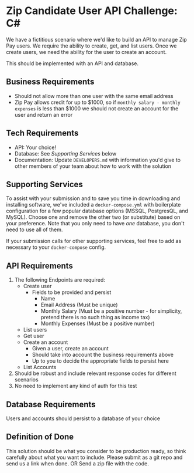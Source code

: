 # Zip Candidate User API Challenge: C#
We have a fictitious scenario where we'd like to build an API to manage Zip Pay users. We require the ability to create, get, and list users. Once we create users, we need the ability for the user to create an account.

This should be implemented with an API and database.

## Business Requirements

* Should not allow more than one user with the same email address
* Zip Pay allows credit for up to $1000, so if `monthly salary - monthly expenses` is less than $1000 we should not create an account for the user and return an error

## Tech Requirements
 
* API: Your choice!
* Database: See *Supporting Services* below
* Documentation: Update `DEVELOPERS.md` with information you'd give to other members of your team about how to work with the solution

## Supporting Services

To assist with your submission and to save you time in downloading and installing software, we've included a `docker-compose.yml` with boilerplate configuration for a few popular database options (MSSQL, PostgresQL, and MySQL). Choose one and remove the other two (or substitute) based on your preference. Note that you only need to have *one* database, you don't need to use all of them.

If your submission calls for other supporting services, feel free to add as necessary to your `docker-compose` config.

## API Requirements

1. The following Endpoints are required:
    * Create user
      * Fields to be provided and persist
        * Name
        * Email Address (Must be unique)
        * Monthly Salary (Must be a positive number - for simplicity, pretend there is no such thing as income tax)
        * Monthly Expenses (Must be a positive number)
    * List users
    * Get user
    * Create an account
      * Given a user, create an account
      * Should take into account the business requirements above
      * Up to you to decide the appropriate fields to persist here
    * List Accounts
1. Should be robust and include relevant response codes for different scenarios
1. No need to implement any kind of auth for this test

## Database Requirements

Users and accounts should persist to a database of your choice

## Definition of Done

This solution should be what you consider to be production ready, so think carefully about what you want to include. Please submit as a git repo and send us a link when done. OR Send a zip file with the code.
